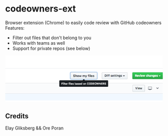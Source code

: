 # codeowners-ext
Browser extension (Chrome) to easily code review with GitHub codeowners
Features:

- Filter out files that don't belong to you
- Works with teams as well
- Support for private repos (see below)


![image](docs/all_chrome.png)

## Credits
Elay Gliksberg && Ore Poran
